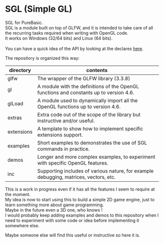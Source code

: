 # SGL (Simple GL)
SGL for PureBasic.<br>
SGL is a module built on top of GLFW, and it is intended to take care of all the recurring tasks required when writing with OpenGL code.<br>
It works on Windows (32/64 bits) and Linux (64 bits).<br>
<br>
You can have a quick idea of the API by looking at the declares [here](https://github.com/spettroscopio/SGL/blob/main/sgl.pbi).

The repository is organized this way:

| directory | contents |
| ------ | ------ |
| glfw | The wrapper of the GLFW library (3.3.8)|
| gl | A module with the definitions of the OpenGL functions and constants up to version 4.6. |
| glLoad | A module used to dynamically import all the OpenGL functions up to version 4.6.  |
| extras | Extra code out of the scope of the library but instructive and/or useful. |
| extensions | A template to show how to implement specific extensions support. |
| examples | Short examples to demonstrates the use of SGL commands in practice. |
| demos | Longer and more complex examples, to experiment with specific OpenGL features. |
| inc | Supporting includes of various nature, for example debugging, matrices, vectors, etc. |

This is a work in progress even if it has all the features I seem to require at the moment.<br>
My idea is now to start using this to build a simple 2D game engine, just to learn something more about game programming.<br>
Maybe in the future even a 3D one, who knows !<br>
I would probably keep adding examples and demos to this repository when I need to experiment with some code or idea before implementing it somewhere else.<br>

Maybe someone else will find this useful or instructive so here it is.
